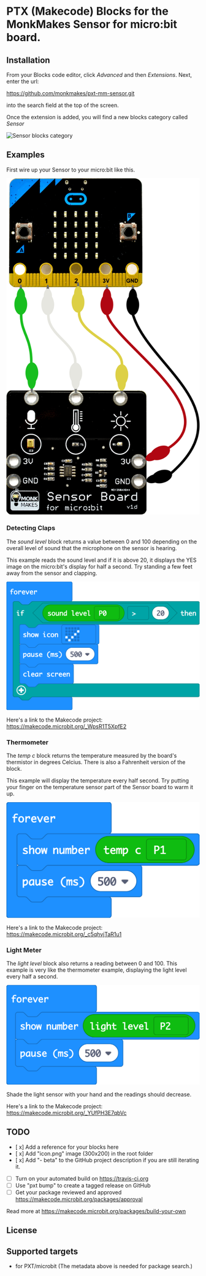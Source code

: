 # PTX (Makecode) Blocks for the MonkMakes Sensor for micro:bit board.


## Installation

From your Blocks code editor, click _Advanced_ and then _Extensions_. Next, enter the url: 

https://github.com/monkmakes/pxt-mm-sensor.git

into the search field at the top of the screen.

Once the extension is added, you will find a new blocks category called _Sensor_

![Sensor blocks category](https://www.monkmakes.com/wp-content/uploads/2019/04/blocks.png)

## Examples

First wire up your Sensor to your micro:bit like this.

![Sensor blocks category](/figs/connecting.png)


### Detecting Claps

The _sound level_ block returns a value between 0 and 100 depending on the overall level of sound that the microphone on the sensor is hearing.

This example reads the sound level and if it is above 20, it displays the YES image on the micro:bit's display for half a second. Try standing a few feet away from the sensor and clapping.

![Clap Detector](/figs/clap_code.png)

Here's a link to the Makecode project: https://makecode.microbit.org/_WpsR1T5XpfE2


### Thermometer

The _temp c_ block returns the temperature measured by the board's thermistor in degrees Celcius. There is also a Fahrenheit version of the block.

This example will display the temperature every half second. Try putting your finger on the temperature sensor part of the Sensor board to warm it up.

![Thermometer](/figs/thermometer_code.png)

Here's a link to the Makecode project: https://makecode.microbit.org/_c5qhvjTaR1u1


### Light Meter

The _light level_ block also returns a reading between 0 and 100. This example is very like the thermometer example, displaying the light level every half a second.

![Thermometer](/figs/light_meter_code.png)

Shade the light sensor with your hand and the readings should decrease.

Here's a link to the Makecode project: https://makecode.microbit.org/_YUfPH3E7qbVc



## TODO

- [ x] Add a reference for your blocks here
- [ x] Add "icon.png" image (300x200) in the root folder
- [ x] Add "- beta" to the GitHub project description if you are still iterating it.
- [ ] Turn on your automated build on https://travis-ci.org
- [ ] Use "pxt bump" to create a tagged release on GitHub
- [ ] Get your package reviewed and approved https://makecode.microbit.org/packages/approval

Read more at https://makecode.microbit.org/packages/build-your-own

## License



## Supported targets

* for PXT/microbit
(The metadata above is needed for package search.)

